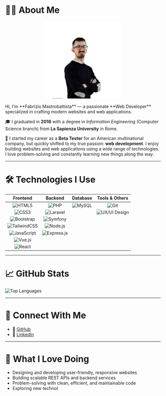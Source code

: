 # 👨‍💻 About Me
<p align="center">
  <img src="./asset/file.jpg" width="250" />
</p>
Hi, I'm **Fabrizio Mastrobattista** — a passionate **Web Developer** specialized in crafting modern websites and web applications.

🎓 I graduated in **2016** with a degree in *Information Engineering* (Computer Science branch) from **La Sapienza University** in Rome.

💼 I started my career as a **Beta Tester** for an American multinational company, but quickly shifted to my true passion: **web development**. I enjoy building websites and web applications using a wide range of technologies.  
I love problem-solving and constantly learning new things along the way.

---

# 🛠️ Technologies I Use

| **Frontend** | **Backend** | **Database** | **Tools & Others** |
| :---: | :---: | :---: | :---: |
| ![HTML5](https://img.shields.io/badge/-HTML5-E34F26?logo=html5&logoColor=white&style=for-the-badge) | ![PHP](https://img.shields.io/badge/-PHP-777BB4?logo=php&logoColor=white&style=for-the-badge) | ![MySQL](https://img.shields.io/badge/-MySQL-4479A1?logo=mysql&logoColor=white&style=for-the-badge) | ![Git](https://img.shields.io/badge/-Git-F05032?logo=git&logoColor=white&style=for-the-badge) |
| ![CSS3](https://img.shields.io/badge/-CSS3-1572B6?logo=css3&logoColor=white&style=for-the-badge) | ![Laravel](https://img.shields.io/badge/-Laravel-FF2D20?logo=laravel&logoColor=white&style=for-the-badge) | | ![UX/UI Design](https://img.shields.io/badge/-UX%2FUI%20Design-ff4088?style=for-the-badge&logo=figma&logoColor=white) |
| ![Bootstrap](https://img.shields.io/badge/-Bootstrap-7952B3?logo=bootstrap&logoColor=white&style=for-the-badge) | ![Symfony](https://img.shields.io/badge/-Symfony-000000?logo=symfony&logoColor=white&style=for-the-badge) |  |
| ![TailwindCSS](https://img.shields.io/badge/-TailwindCSS-06B6D4?logo=tailwindcss&logoColor=white&style=for-the-badge) | ![Node.js](https://img.shields.io/badge/-Node.js-339933?logo=nodedotjs&logoColor=white&style=for-the-badge) |  |  |
| ![JavaScript](https://img.shields.io/badge/-JavaScript-F7DF1E?logo=javascript&logoColor=black&style=for-the-badge) | ![Express.js](https://img.shields.io/badge/-Express.js-000000?logo=express&logoColor=white&style=for-the-badge) |  |  |
| ![Vue.js](https://img.shields.io/badge/-Vue.js-4FC08D?logo=vuedotjs&logoColor=white&style=for-the-badge) |  |  |  |
| ![React](https://img.shields.io/badge/-React-61DAFB?logo=react&logoColor=black&style=for-the-badge) |  |  |  |

---

# 📈 GitHub Stats

![Top Languages](https://github-readme-stats.vercel.app/api/top-langs/?username=fabriziom90&layout=compact&theme=radical&hide_border=true)

---

# 🤝 Connect With Me

- 🔗 [GitHub](https://github.com/fabriziom90/Fabrizio-Mastrobattista.git)  
- 💼 [LinkedIn](https://www.linkedin.com/in/fabrizio-mastrobattista-024aa0136/)

---

# 🚀 What I Love Doing
- Designing and developing user-friendly, responsive websites  
- Building scalable REST APIs and backend services  
- Problem-solving with clean, efficient, and maintainable code  
- Exploring new technol
